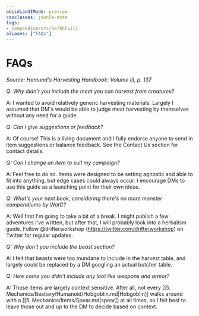 ```yaml
---
obsidianUIMode: preview
cssclasses: json5e-note
tags:
- compendium/src/5e/hhhviii
aliases: ["FAQs"]
---
```

# FAQs
*Source: Hamund's Harvesting Handbook: Volume III, p. 137* 

*Q: Why didn't you include the meat you can harvest from creatures?*

A: I wanted to avoid relatively generic harvesting materials. Largely I assumed that DM's would be able to judge meat harvesting by themselves without any need for a guide.

*Q: Can I give suggestions or feedback?*

A: Of course! This is a living document and I fully endorse anyone to send in item suggestions or balance feedback. See the Contact Us section for contact details.

*Q: Can I change an item to suit my campaign?*

A: Feel free to do so. Items were designed to be setting agnostic and able to fit into anything, but edge cases could always occur. I encourage DMs to use this guide as a launching point for their own ideas.

*Q: What's your next book, considering there's no more monster compendiums by WotC?*

A: Well first I'm going to take a bit of a break. I might publish a few adventures I've written, but after that, I will probably look into a herbalism guide. Follow @drifterworkshop (https://twitter.com/drifterworkshop) on Twitter for regular updates.

*Q: Why don't you include the beast section?*

A: I felt that beasts were too mundane to include in the harvest table, and largely could be replaced by a DM googling an actual butcher table.

*Q: How come you didn't include any loot like weapons and armor?*

A: Those items are largely context sensitive. After all, not every [[5. Mechanics/Bestiary/Humanoid/Hobgoblin.md\|Hobgoblin]] walks around with a [[5. Mechanics/Items/Spear.md\|spear]] at all times, so I felt best to leave those out and up to the DM to decide based on context.